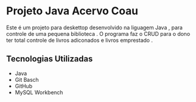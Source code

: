 # Projeto Java Acervo Coau 

Este é um projeto para deskettop desenvolvido na liguagem Java , para controle de uma pequena biblioteca .
O programa faz o CRUD para o dono ter total controle de livros adiconados e livros emprestado .

## Tecnologias Utilizadas

- Java
- Git Basch
- GitHub
- MySQL Workbench
